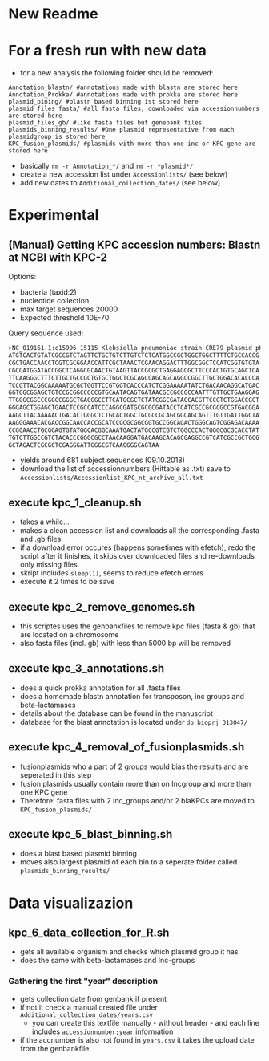 # New Readme

# For a fresh run with new data
* for a new analysis the following folder should be removed:
```
Annotation_blastn/ #annotations made with blastn are stored here
Annotation_Prokka/ #annotations made with prokka are stored here
plasmid_bining/ #blastn based binning ist stored here
plasmid_files_fasta/ #all fasta files, downloaded via accessionnumbers are stored here
plasmid_files_gb/ #like fasta files but genebank files
plasmids_binning_results/ #One plasmid representative from each plasmidgroup is stored here
KPC_fusion_plasmids/ #plasmids with more than one inc or KPC gene are stored here
```
* basically `rm -r Annotation_*/` and `rm -r *plasmid*/`
* create a new accession list under `Accessionlists/` (see below)
* add new dates to `Additional_collection_dates/` (see below)

# Experimental
## (Manual) Getting KPC accession numbers: Blastn at NCBI with KPC-2

Options:
* bacteria (taxid:2)
* nucleotide collection
* max target sequences 20000
* Expected threshold 10E-70

Query sequence used:
```bash
>NC_019161.1:c15996-15115 Klebsiella pneumoniae strain CRE79 plasmid pKPC-NY79, complete sequence
ATGTCACTGTATCGCCGTCTAGTTCTGCTGTCTTGTCTCTCATGGCCGCTGGCTGGCTTTTCTGCCACCG
CGCTGACCAACCTCGTCGCGGAACCATTCGCTAAACTCGAACAGGACTTTGGCGGCTCCATCGGTGTGTA
CGCGATGGATACCGGCTCAGGCGCAACTGTAAGTTACCGCGCTGAGGAGCGCTTCCCACTGTGCAGCTCA
TTCAAGGGCTTTCTTGCTGCCGCTGTGCTGGCTCGCAGCCAGCAGCAGGCCGGCTTGCTGGACACACCCA
TCCGTTACGGCAAAAATGCGCTGGTTCCGTGGTCACCCATCTCGGAAAAATATCTGACAACAGGCATGAC
GGTGGCGGAGCTGTCCGCGGCCGCCGTGCAATACAGTGATAACGCCGCCGCCAATTTGTTGCTGAAGGAG
TTGGGCGGCCCGGCCGGGCTGACGGCCTTCATGCGCTCTATCGGCGATACCACGTTCCGTCTGGACCGCT
GGGAGCTGGAGCTGAACTCCGCCATCCCAGGCGATGCGCGCGATACCTCATCGCCGCGCGCCGTGACGGA
AAGCTTACAAAAACTGACACTGGGCTCTGCACTGGCTGCGCCGCAGCGGCAGCAGTTTGTTGATTGGCTA
AAGGGAAACACGACCGGCAACCACCGCATCCGCGCGGCGGTGCCGGCAGACTGGGCAGTCGGAGACAAAA
CCGGAACCTGCGGAGTGTATGGCACGGCAAATGACTATGCCGTCGTCTGGCCCACTGGGCGCGCACCTAT
TGTGTTGGCCGTCTACACCCGGGCGCCTAACAAGGATGACAAGCACAGCGAGGCCGTCATCGCCGCTGCG
GCTAGACTCGCGCTCGAGGGATTGGGCGTCAACGGGCAGTAA
```

* yields around 681 subject sequences (09.10.2018)
* download the list of accessionnumbers (Hittable as .txt) save to `Accessionlists/Accessionlist_KPC_nt_archive_all.txt`

## execute kpc_1_cleanup.sh
* takes a while...
* makes a clean accession list and downloads all the corresponding .fasta and .gb files
* if a download error occures (happens sometimes with efetch), redo the script after it finishes, it skips over downloaded files and re-downloads only missing files
* skript includes `sleep(1)`, seems to reduce efetch errors
* execute it 2 times to be save

## execute kpc_2_remove_genomes.sh
* this scriptes uses the genbankfiles to remove kpc files (fasta & gb) that are located on a chromosome
* also fasta files (incl. gb) with less than 5000 bp will be removed

## execute kpc_3_annotations.sh
* does a quick prokka annotation for all .fasta files
* does a homemade blastn annotation for transposon, inc groups and beta-lactamases
* details about the database can be found in the manuscript
* database for the blast annotation is located under `db_bioprj_313047/`

## execute kpc_4_removal_of_fusionplasmids.sh
* fusionplasmids who a part of 2 groups would bias the results and are seperated in this step
* fusion plasmids usually contain more than on Incgroup and more than one KPC gene
* Therefore: fasta files with 2 inc_groups and/or 2 blaKPCs are moved to `KPC_fusion_plasmids/`

## execute kpc_5_blast_binning.sh
* does a blast based plasmid binning
* moves also largest plasmid of each bin to a seperate folder called `plasmids_binning_results/`

# Data visualizazion
## kpc_6_data_collection_for_R.sh
* gets all available organism and checks which plasmid group it has
* does the same with beta-lactamases and Inc-groups

### Gathering the first "year" description
* gets collection date from genbank if  present
* if not it check a manual created file under `Additional_collection_dates/years.csv`
  * you can create this textfile manually - without header - and each line includes `accessionnumber;year` information
* if the accnumber is also not found in `years.csv` it takes the upload date from the genbankfile
